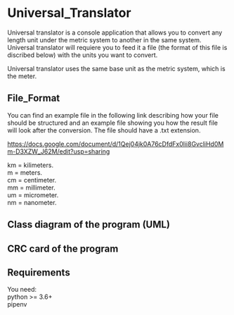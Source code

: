 # Universal_Translator
Universal translator is a console application that allows you to convert any length unit under the metric system to another in the same system. Universal translator will requiere you to feed it a file (the format of this file is discribed below) with the units you want to convert.

Universal translator uses the same base unit as the metric system, which is the meter.

## File_Format
You can find an example file in the following link describing how your file should be structured and an example file showing you how the result file will look after the conversion. The file should have a .txt extension.

https://docs.google.com/document/d/1Qej04jk0A76cDfdFx0lii8GvcliHd0Mm-D3XZW_J62M/edit?usp=sharing

km = kilimeters.  
m = meters.  
cm = centimeter.  
mm = millimeter.  
um = micrometer.  
nm = nanometer.  

## Class diagram of the program (UML)  


## CRC card of the program  




## Requirements  
You need:  
python >= 3.6+   
pipenv  
